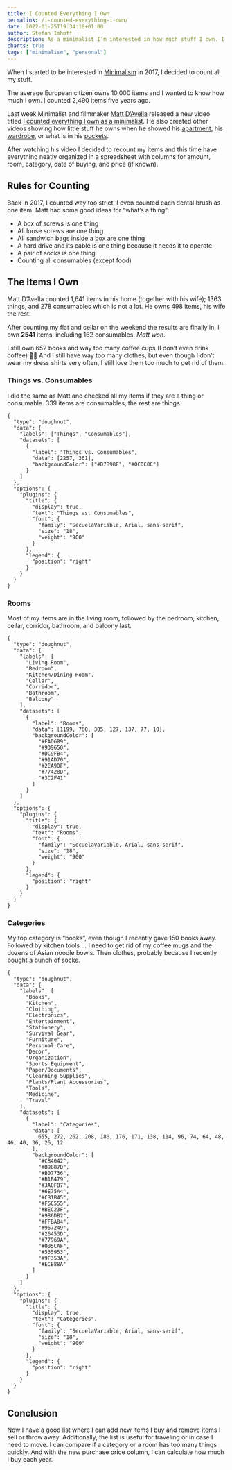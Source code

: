 ```yaml
---
title: I Counted Everything I Own
permalink: /i-counted-everything-i-own/
date: 2022-01-25T19:34:18+01:00
author: Stefan Imhoff
description: As a minimalist I’m interested in how much stuff I own. I counted all the things I own.
charts: true
tags: ["minimalism", "personal"]
---
```


When I started to be interested in [Minimalism](/minimalism/) in 2017, I decided to count all my stuff.

The average European citizen owns 10,000 items and I wanted to know how much I own. I counted 2,490 items five years ago.

Last week Minimalist and filmmaker [Matt D’Avella](https://www.mattdavella.com/) released a new video titled [I counted everything I own as a minimalist](https://youtu.be/BB8o8-EdZY0). He also created other videos showing how little stuff he owns when he showed his [apartment](https://youtu.be/W2oU4bhaHqU), his [wardrobe](https://youtu.be/DSHsIOIhjJY), or what is in his [pockets](https://youtu.be/KZxI0-y3hew).

After watching his video I decided to recount my items and this time have everything neatly organized in a spreadsheet with columns for amount, room, category, date of buying, and price (if known).

## Rules for Counting

Back in 2017, I counted way too strict, I even counted each dental brush as one item. Matt had some good ideas for “what’s a thing”:

- A box of screws is one thing
- All loose screws are one thing
- All sandwich bags inside a box are one thing
- A hard drive and its cable is one thing because it needs it to operate
- A pair of socks is one thing
- Counting all consumables (except food)

## The Items I Own

Matt D’Avella counted 1,641 items in his home (together with his wife); 1363 things, and 278 consumables which is not a lot. He owns 498 items, his wife the rest.

After counting my flat and cellar on the weekend the results are finally in. I own **2541** items, including 162 consumables. _Matt won_.

I still own 652 books and way too many coffee cups (I don’t even drink coffee) 🤷‍♂️ And I still have way too many clothes, but even though I don’t wear my dress shirts very often, I still love them too much to get rid of them.

### Things vs. Consumables

I did the same as Matt and checked all my items if they are a thing or consumable. 339 items are consumables, the rest are things.

```chart
{
  "type": "doughnut",
  "data": {
    "labels": ["Things", "Consumables"],
    "datasets": [
      {
        "label": "Things vs. Consumables",
        "data": [2257, 361],
        "backgroundColor": ["#D7B98E", "#0C0C0C"]
      }
    ]
  },
  "options": {
    "plugins": {
      "title": {
        "display": true,
        "text": "Things vs. Consumables",
        "font": {
          "family": "SecuelaVariable, Arial, sans-serif",
          "size": "18",
          "weight": "900"
        }
      },
      "legend": {
        "position": "right"
      }
    }
  }
}
```

### Rooms

Most of my items are in the living room, followed by the bedroom, kitchen, cellar, corridor, bathroom, and balcony last.

```chart
{
  "type": "doughnut",
  "data": {
    "labels": [
      "Living Room",
      "Bedroom",
      "Kitchen/Dining Room",
      "Cellar",
      "Corridor",
      "Bathroom",
      "Balcony"
    ],
    "datasets": [
      {
        "label": "Rooms",
        "data": [1199, 760, 305, 127, 137, 77, 10],
        "backgroundColor": [
          "#FAD689",
          "#939650",
          "#DC9FB4",
          "#91AD70",
          "#2EA9DF",
          "#77428D",
          "#3C2F41"
        ]
      }
    ]
  },
  "options": {
    "plugins": {
      "title": {
        "display": true,
        "text": "Rooms",
        "font": {
          "family": "SecuelaVariable, Arial, sans-serif",
          "size": "18",
          "weight": "900"
        }
      },
      "legend": {
        "position": "right"
      }
    }
  }
}
```

### Categories

My top category is “books”, even though I recently gave 150 books away. Followed by kitchen tools … I need to get rid of my coffee mugs and the dozens of Asian noodle bowls. Then clothes, probably because I recently bought a bunch of socks.

```chart
{
  "type": "doughnut",
  "data": {
    "labels": [
      "Books",
      "Kitchen",
      "Clothing",
      "Electronics",
      "Entertainment",
      "Stationery",
      "Survival Gear",
      "Furniture",
      "Personal Care",
      "Decor",
      "Organization",
      "Sports Equipment",
      "Paper/Documents",
      "Clearning Supplies",
      "Plants/Plant Accessories",
      "Tools",
      "Medicine",
      "Travel"
    ],
    "datasets": [
      {
        "label": "Categories",
        "data": [
          655, 272, 262, 208, 180, 176, 171, 138, 114, 96, 74, 64, 48, 46, 40, 36, 26, 12
        ],
        "backgroundColor": [
          "#CB4042",
          "#B9887D",
          "#B07736",
          "#B1B479",
          "#3A8FB7",
          "#6E75A4",
          "#CB1B45",
          "#F6C555",
          "#BEC23F",
          "#986DB2",
          "#FFBA84",
          "#967249",
          "#26453D",
          "#77969A",
          "#005CAF",
          "#535953",
          "#9F353A",
          "#ECB88A"
        ]
      }
    ]
  },
  "options": {
    "plugins": {
      "title": {
        "display": true,
        "text": "Categories",
        "font": {
          "family": "SecuelaVariable, Arial, sans-serif",
          "size": "18",
          "weight": "900"
        }
      },
      "legend": {
        "position": "right"
      }
    }
  }
}
```

## Conclusion

Now I have a good list where I can add new items I buy and remove items I sell or throw away. Additionally, the list is useful for traveling or in case I need to move. I can compare if a category or a room has too many things quickly. And with the new purchase price column, I can calculate how much I buy each year.
